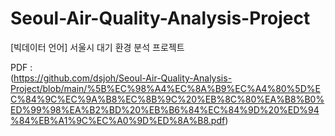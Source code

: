 # Seoul-Air-Quality-Analysis-Project
[빅데이터 언어] 서울시 대기 환경 분석 프로젝트


PDF : </br>
(https://github.com/dsjoh/Seoul-Air-Quality-Analysis-Project/blob/main/%5B%EC%98%A4%EC%8A%B9%EC%A4%80%5D%EC%84%9C%EC%9A%B8%EC%8B%9C%20%EB%8C%80%EA%B8%B0%ED%99%98%EA%B2%BD%20%EB%B6%84%EC%84%9D%20%ED%94%84%EB%A1%9C%EC%A0%9D%ED%8A%B8.pdf)
